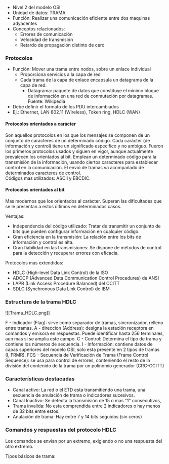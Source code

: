 - Nivel 2 del modelo OSI
- Unidad de datos: TRAMA
- Función: Realizar una comunicación eficiente entre dos maquinas adyacentes
- Conceptos relacionados:
	- Errores de comunicación
	- Velocidad de transmisión
	- Retardo de propagación distinto de cero

### Protocolos

- Función:  Mover una trama entre nodos, sobre un enlace individual
	- Proporciona servicios a la capa de red
	- Cada trama de la capa de enlace encapsula un datagrama de la capa de red. 
		- Datagrama: paquete de datos que constituye el mínimo bloque de información en una red de conmutación por datagramas. Fuente: Wikipedia
- Debe definir el formato de los PDU intercambiados
- Ej.: Ethernet, LAN 802.11 (Wireless), Token ring, HDLC (WAN)
#### Protocolos orientados a carácter

Son aquellos protocolos en los que los mensajes se componen de un conjunto de caracteres de un determinado código. Cada carácter (de información y control) tiene un significado especifico y no ambiguo. 
Fueron los primeros protocolos usados y siguen en vigor, aunque actualmente prevalecen los orientados al bit.
Emplean un determinado código para la transmisión de la información, usando ciertos caracteres para establecer control en la comunicación. El envió de tramas va acompañado de determinados caracteres de control.  
Códigos mas utilizados: ASCII y EBCDIC.

#### Protocolos orientados al bit

Mas modernos que los orientados al carácter. Superan las dificultades que se le presentan a estos últimos en determinados casos.

Ventajas: 
- Independencia del código utilizado: Tratar de transmitir un conjunto de bits que pueden   configurar información en cualquier código.
- Gran eficiencia en la transmisión: La relación entre los bits de información y control es alta.
- Gran fiabilidad en las transmisiones: Se dispone de métodos de control para la detección y recuperar errores con eficacia.

Protocolos mas extendidos:
- HDLC (High-level Data Link Control) de la ISO
- ADCCP (Advanced Data Communication Control Procedures) de ANSI
- LAPB (Link Access Procedure Balanced) del CCITT
- SDLC (Synchronous Data Link Control) de IBM

### Estructura de la trama HDLC

![[Trama_HDLC.png]]

F - Indicador (Flag): sirve como separador de tramas, sincronizador, relleno entre tramas.
A - direccion (Address): designa la estación receptora en comandos y emisora en respuestas. Puede identificar hasta 256 terminales, aun mas si se amplia este campo.
C - Control: Determina el tipo de trama y contiene los números de secuencia.
I - Información: contiene datos de capas superiores del modelo OSI, solo esta presente en 2 tipos de tramas (I, FRMR).
FCS - Secuencia de Verificación de Trama (Frame Control Sequence): se usa para control de errores, conteniendo el resto de la división del contenido de la trama por un polinomio generador (CRC-CCITT)

### Características destacadas

- Canal activo: La red o el ETD esta transmitiendo una trama, una secuencia de anulación de trama o indicadores sucesivos.
- Canal Inactivo: Se detecta la transmisión de 15 o mas "1" consecutivos,
- Trama invalida: No esta comprendida entre 2 indicadores o hay menos de 32 bits entre estos.
- Anulación de trama: Hay entre 7 y 14 bits seguidos (sin ceros)

### Comandos y respuestas del protocolo HDLC 

Los comandos se envían por un extremo, exigiendo o no una respuesta del otro extremo.

Tipos básicos de trama: 
